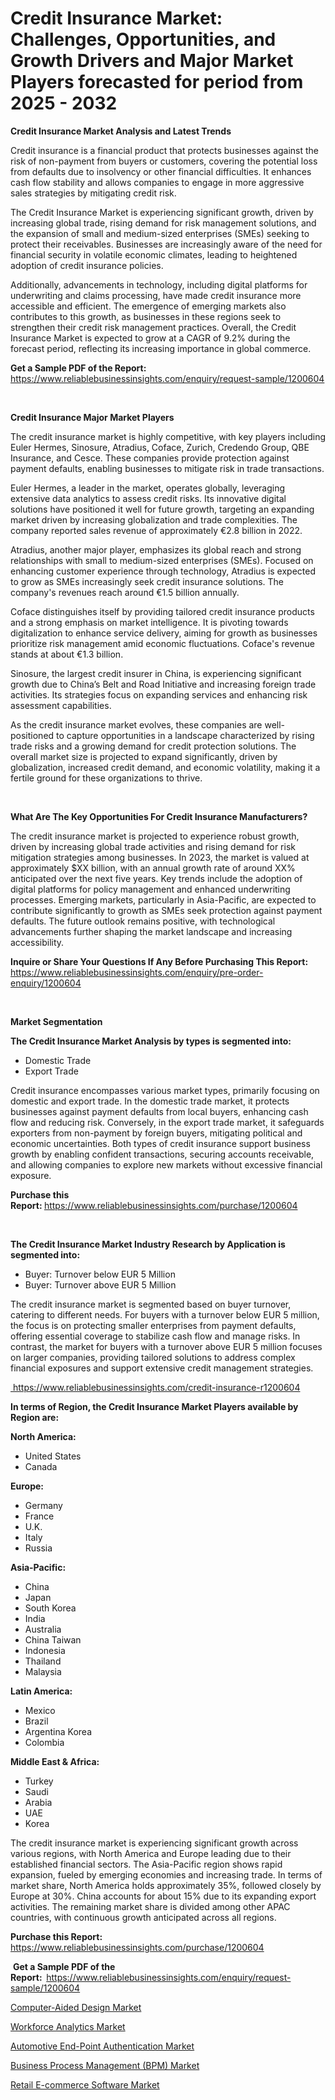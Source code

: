 <p><h1>Credit Insurance Market: Challenges, Opportunities, and Growth Drivers and Major Market Players forecasted for period from 2025 - 2032</h1></p><p><strong>Credit Insurance Market Analysis and Latest Trends</strong></p>
<p><p>Credit insurance is a financial product that protects businesses against the risk of non-payment from buyers or customers, covering the potential loss from defaults due to insolvency or other financial difficulties. It enhances cash flow stability and allows companies to engage in more aggressive sales strategies by mitigating credit risk.</p><p>The Credit Insurance Market is experiencing significant growth, driven by increasing global trade, rising demand for risk management solutions, and the expansion of small and medium-sized enterprises (SMEs) seeking to protect their receivables. Businesses are increasingly aware of the need for financial security in volatile economic climates, leading to heightened adoption of credit insurance policies. </p><p>Additionally, advancements in technology, including digital platforms for underwriting and claims processing, have made credit insurance more accessible and efficient. The emergence of emerging markets also contributes to this growth, as businesses in these regions seek to strengthen their credit risk management practices. Overall, the Credit Insurance Market is expected to grow at a CAGR of 9.2% during the forecast period, reflecting its increasing importance in global commerce.</p></p>
<p><strong>Get a Sample PDF of the Report:&nbsp;</strong> <a href="https://www.reliablebusinessinsights.com/enquiry/request-sample/1200604?utm_campaign=1877&utm_medium=2&utm_source=Github&utm_content=ia&utm_term=09032025&utm_id=credit-insurance">https://www.reliablebusinessinsights.com/enquiry/request-sample/1200604</a></p>
<p>&nbsp;</p>
<p><strong>Credit Insurance Major Market Players</strong></p>
<p><p>The credit insurance market is highly competitive, with key players including Euler Hermes, Sinosure, Atradius, Coface, Zurich, Credendo Group, QBE Insurance, and Cesce. These companies provide protection against payment defaults, enabling businesses to mitigate risk in trade transactions.</p><p>Euler Hermes, a leader in the market, operates globally, leveraging extensive data analytics to assess credit risks. Its innovative digital solutions have positioned it well for future growth, targeting an expanding market driven by increasing globalization and trade complexities. The company reported sales revenue of approximately €2.8 billion in 2022.</p><p>Atradius, another major player, emphasizes its global reach and strong relationships with small to medium-sized enterprises (SMEs). Focused on enhancing customer experience through technology, Atradius is expected to grow as SMEs increasingly seek credit insurance solutions. The company's revenues reach around €1.5 billion annually.</p><p>Coface distinguishes itself by providing tailored credit insurance products and a strong emphasis on market intelligence. It is pivoting towards digitalization to enhance service delivery, aiming for growth as businesses prioritize risk management amid economic fluctuations. Coface's revenue stands at about €1.3 billion.</p><p>Sinosure, the largest credit insurer in China, is experiencing significant growth due to China’s Belt and Road Initiative and increasing foreign trade activities. Its strategies focus on expanding services and enhancing risk assessment capabilities.</p><p>As the credit insurance market evolves, these companies are well-positioned to capture opportunities in a landscape characterized by rising trade risks and a growing demand for credit protection solutions. The overall market size is projected to expand significantly, driven by globalization, increased credit demand, and economic volatility, making it a fertile ground for these organizations to thrive.</p></p>
<p>&nbsp;</p>
<p><strong>What Are The Key Opportunities For Credit Insurance Manufacturers?</strong></p>
<p><p>The credit insurance market is projected to experience robust growth, driven by increasing global trade activities and rising demand for risk mitigation strategies among businesses. In 2023, the market is valued at approximately $XX billion, with an annual growth rate of around XX% anticipated over the next five years. Key trends include the adoption of digital platforms for policy management and enhanced underwriting processes. Emerging markets, particularly in Asia-Pacific, are expected to contribute significantly to growth as SMEs seek protection against payment defaults. The future outlook remains positive, with technological advancements further shaping the market landscape and increasing accessibility.</p></p>
<p><strong>Inquire or Share Your Questions If Any Before Purchasing This Report:</strong> <a href="https://www.reliablebusinessinsights.com/enquiry/pre-order-enquiry/1200604?utm_campaign=1877&utm_medium=2&utm_source=Github&utm_content=ia&utm_term=09032025&utm_id=credit-insurance">https://www.reliablebusinessinsights.com/enquiry/pre-order-enquiry/1200604</a></p>
<p>&nbsp;</p>
<p><strong>Market Segmentation</strong></p>
<p><strong>The Credit Insurance Market Analysis by types is segmented into:</strong></p>
<p><ul><li>Domestic Trade</li><li>Export Trade</li></ul></p>
<p><p>Credit insurance encompasses various market types, primarily focusing on domestic and export trade. In the domestic trade market, it protects businesses against payment defaults from local buyers, enhancing cash flow and reducing risk. Conversely, in the export trade market, it safeguards exporters from non-payment by foreign buyers, mitigating political and economic uncertainties. Both types of credit insurance support business growth by enabling confident transactions, securing accounts receivable, and allowing companies to explore new markets without excessive financial exposure.</p></p>
<p><strong>Purchase this Report:&nbsp;</strong><a href="https://www.reliablebusinessinsights.com/purchase/1200604?utm_campaign=1877&utm_medium=2&utm_source=Github&utm_content=ia&utm_term=09032025&utm_id=credit-insurance">https://www.reliablebusinessinsights.com/purchase/1200604</a></p>
<p>&nbsp;</p>
<p><strong>The Credit Insurance Market Industry Research by Application is segmented into:</strong></p>
<p><ul><li>Buyer: Turnover below EUR 5 Million</li><li>Buyer: Turnover above EUR 5 Million</li></ul></p>
<p><p>The credit insurance market is segmented based on buyer turnover, catering to different needs. For buyers with a turnover below EUR 5 million, the focus is on protecting smaller enterprises from payment defaults, offering essential coverage to stabilize cash flow and manage risks. In contrast, the market for buyers with a turnover above EUR 5 million focuses on larger companies, providing tailored solutions to address complex financial exposures and support extensive credit management strategies.</p></p>
<p><a href="https://www.reliablebusinessinsights.com/credit-insurance-r1200604?utm_campaign=1877&utm_medium=2&utm_source=Github&utm_content=ia&utm_term=09032025&utm_id=credit-insurance">&nbsp;https://www.reliablebusinessinsights.com/credit-insurance-r1200604</a></p>
<p><strong>In terms of Region, the Credit Insurance Market Players available by Region are:</strong></p>
<p>
    <p> <strong> North America: </strong>
        <ul>
            <li>United States</li>
            <li>Canada</li>
        </ul>
        </p> 
    <p> <strong> Europe: </strong>
        <ul>
            <li>Germany</li>
            <li>France</li>
            <li>U.K.</li>
            <li>Italy</li>
            <li>Russia</li>
        </ul>
        </p> 
    <p> <strong> Asia-Pacific: </strong>
        <ul>
            <li>China</li>
            <li>Japan</li>
            <li>South Korea</li>
            <li>India</li>
            <li>Australia</li>
            <li>China Taiwan</li>
            <li>Indonesia</li>
            <li>Thailand</li>
            <li>Malaysia</li>
        </ul>
        </p> 
    <p> <strong> Latin America: </strong>
        <ul>
            <li>Mexico</li>
            <li>Brazil</li>
            <li>Argentina Korea</li>
            <li>Colombia</li>
        </ul>
        </p> 
    <p> <strong> Middle East & Africa: </strong>
        <ul>
            <li>Turkey</li>
            <li>Saudi</li>
            <li>Arabia</li>
            <li>UAE</li>
            <li>Korea</li>
        </ul>
    </p>
    </p>
<p><p>The credit insurance market is experiencing significant growth across various regions, with North America and Europe leading due to their established financial sectors. The Asia-Pacific region shows rapid expansion, fueled by emerging economies and increasing trade. In terms of market share, North America holds approximately 35%, followed closely by Europe at 30%. China accounts for about 15% due to its expanding export activities. The remaining market share is divided among other APAC countries, with continuous growth anticipated across all regions.</p></p>
<p><strong>Purchase this Report: </strong><a href="https://www.reliablebusinessinsights.com/purchase/1200604?utm_campaign=1877&utm_medium=2&utm_source=Github&utm_content=ia&utm_term=09032025&utm_id=credit-insurance">https://www.reliablebusinessinsights.com/purchase/1200604</a></p>
<p>&nbsp;<strong>Get a Sample PDF of the Report:&nbsp;&nbsp;</strong><a href="https://www.reliablebusinessinsights.com/enquiry/request-sample/1200604?utm_campaign=1877&utm_medium=2&utm_source=Github&utm_content=ia&utm_term=09032025&utm_id=credit-insurance">https://www.reliablebusinessinsights.com/enquiry/request-sample/1200604</a></p>
<p><strong></strong></p>
<p><p><a href="https://github.com/laveeasaadrh/Market-Research-Report-List-1/blob/main/computer-aided-design-market.md?utm_campaign=1877&utm_medium=2&utm_source=Github&utm_content=ia&utm_term=09032025&utm_id=credit-insurance">Computer-Aided Design Market</a></p><p><a href="https://github.com/blauetrelawz/Market-Research-Report-List-1/blob/main/workforce-analytics-market.md?utm_campaign=1877&utm_medium=2&utm_source=Github&utm_content=ia&utm_term=09032025&utm_id=credit-insurance">Workforce Analytics Market</a></p><p><a href="https://github.com/swaftaenglem/Market-Research-Report-List-1/blob/main/automotive-end-point-authentication-market.md?utm_campaign=1877&utm_medium=2&utm_source=Github&utm_content=ia&utm_term=09032025&utm_id=credit-insurance">Automotive End-Point Authentication Market</a></p><p><a href="https://github.com/gassmkalay/Market-Research-Report-List-1/blob/main/business-process-management-bpm-market.md?utm_campaign=1877&utm_medium=2&utm_source=Github&utm_content=ia&utm_term=09032025&utm_id=credit-insurance">Business Process Management (BPM) Market</a></p><p><a href="https://github.com/porstgowinjq/Market-Research-Report-List-1/blob/main/retail-e-commerce-software-market.md?utm_campaign=1877&utm_medium=2&utm_source=Github&utm_content=ia&utm_term=09032025&utm_id=credit-insurance">Retail E-commerce Software Market</a></p></p>